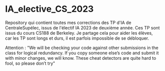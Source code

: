 # IA_elective_CS_2023
Repository qui contient toutes mes corrections des TP d'IA de CentraleSupélec, issus de l'électif IA 2023 de deuxième année. Ces TP sont issus du cours CS188 de Berkeley.
Je partage cela pour aider les élèves, car les TP sont longs et durs, il est parfois impossible de se débloquer.

Attention : "We will be checking your code against other submissions in the class for logical redundancy. If you copy someone else’s code and submit it with minor changes, we will know. These cheat detectors are quite hard to fool, so please don’t try"
